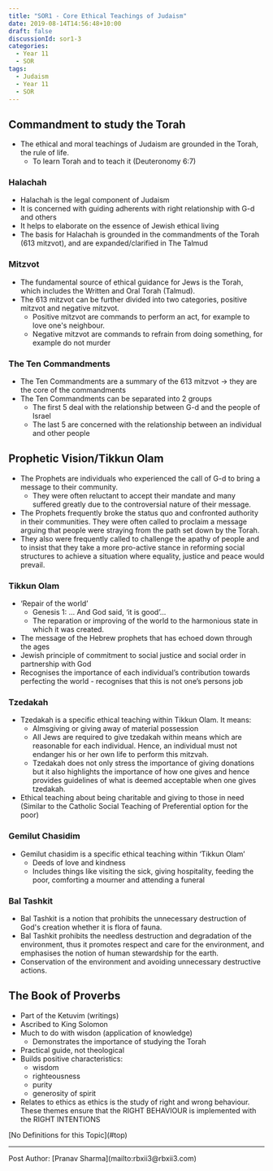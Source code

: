 ```yaml
---
title: "SOR1 - Core Ethical Teachings of Judaism"
date: 2019-08-14T14:56:48+10:00
draft: false
discussionId: sor1-3
categories:
  - Year 11
  - SOR
tags:
  - Judaism
  - Year 11
  - SOR
---
```

<a name="top"></a>
## Commandment to study the Torah
- The ethical and moral teachings of Judaism are grounded in the Torah, the rule of life.
  - To learn Torah and to teach it (Deuteronomy 6:7)

### Halachah
- Halachah is the legal component of Judaism
- It is concerned with guiding adherents with right relationship with G-d and others
- It helps to elaborate on the essence of Jewish ethical living
- The basis for Halachah is grounded in the commandments of the Torah (613 mitzvot), and are expanded/clarified in The Talmud

### Mitzvot
- The fundamental source of ethical guidance for Jews is the Torah, which includes the Written and Oral Torah (Talmud).
- The 613 mitzvot can be further divided into two categories, positive mitzvot and negative mitzvot.
  - Positive mitzvot are commands to perform an act, for example to love one's neighbour.
  - Negative mitzvot are commands to refrain from doing something, for example do not murder

### The Ten Commandments
- The Ten Commandments are a summary of the 613 mitzvot → they are the core of the commandments
- The Ten Commandments can be separated into 2 groups
  - The first 5 deal with the relationship between G-d and the people of Israel
  - The last 5 are concerned with the relationship between an individual and other people

## Prophetic Vision/Tikkun Olam
- The Prophets are individuals who experienced the call of G-d to bring a message to their community.
  - They were often reluctant to accept their mandate and many suffered greatly due to the controversial nature of their message.
- The Prophets frequently broke the status quo and confronted authority in their communities. They were often called to proclaim a message arguing that people were straying from the path set down by the Torah.
- They also were frequently called to challenge the apathy of people and to insist that they take a more pro-active stance in reforming social structures to achieve a situation where equality, justice and peace would prevail.

### Tikkun Olam
- ‘Repair of the world’
  - Genesis 1: ... And God said, ‘it is good’...
  - The reparation or improving of the world to the harmonious state in which it was created.
- The message of the Hebrew prophets that has echoed down through the ages
- Jewish principle of commitment to social justice and social order in partnership with God
- Recognises the importance of each individual’s contribution towards perfecting the world - recognises that this is not one’s persons job

### Tzedakah
- Tzedakah is a specific ethical teaching within Tikkun Olam. It means:
  - Almsgiving or giving away of material possession
  - All Jews are required to give tzedakah within means which are reasonable for each individual. Hence, an individual must not endanger his or her own life to perform this mitzvah.
  - Tzedakah does not only stress the importance of giving donations but it also highlights the importance of how one gives and hence provides guidelines of what is deemed acceptable when one gives tzedakah.
- Ethical teaching about being charitable and giving to those in need (Similar to the Catholic Social Teaching of Preferential option for the poor)

### Gemilut Chasidim
- Gemilut chasidim is a specific ethical teaching within ‘Tikkun Olam’
  - Deeds of love and kindness
  - Includes things like visiting the sick, giving hospitality, feeding the poor, comforting a mourner and attending a funeral

### Bal Tashkit
- Bal Tashkit is a notion that prohibits the unnecessary destruction of God's creation whether it is flora of fauna.
- Bal Tashkit prohibits the needless destruction and degradation of the environment, thus it promotes respect and care for the environment, and emphasises the notion of human stewardship for the earth.
- Conservation of the environment and avoiding unnecessary destructive actions.

## The Book of Proverbs
- Part of the Ketuvim (writings)
- Ascribed to King Solomon
- Much to do with wisdon (application of knowledge)
  - Demonstrates the importance of studying the Torah
- Practical guide, not theological
- Builds positive characteristics:
  - wisdom
  - righteousness
  - purity
  - generosity of spirit
- Relates to ethics as ethics is the study of right and wrong behaviour. These themes ensure that the RIGHT BEHAVIOUR is implemented with the RIGHT INTENTIONS

<p>
[No Definitions for this Topic](#top)
</p><hr>
Post Author: [Pranav Sharma](mailto:rbxii3@rbxii3.com)
